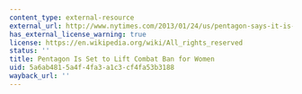 ```yaml
---
content_type: external-resource
external_url: http://www.nytimes.com/2013/01/24/us/pentagon-says-it-is-lifting-ban-on-women-in-combat.html?pagewanted=all&_r=2
has_external_license_warning: true
license: https://en.wikipedia.org/wiki/All_rights_reserved
status: ''
title: Pentagon Is Set to Lift Combat Ban for Women
uid: 5a6ab481-5a4f-4fa3-a1c3-cf4fa53b3188
wayback_url: ''
---
```

